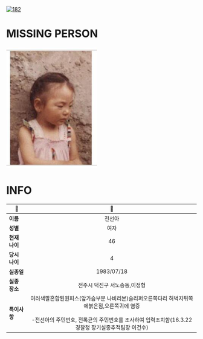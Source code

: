 [![182](https://img.shields.io/badge/%EC%8B%A4%EC%A2%85%EC%8B%A0%EA%B3%A0%EB%8A%94%20%EA%B5%AD%EB%B2%88%EC%97%86%EC%9D%B4-182-blue)](http://safe182.go.kr/index.do)

# MISSING PERSON

<img src="./missing_person.jpg">

# INFO

|🔑|💎|
|--|:--:|
|**이름**|전선아|
|**성별**|여자|
|**현재 나이**|46|
|**당시 나이**|4|
|**실종일**|1983/07/18|
|**실종 장소**|전주시 덕진구 서노송동,이정형 |
|**특이사항**|여러색깔혼합된원피스(앞가슴부분 나비리본)슬리퍼오른쪽다리 허벅지뒤쪽에붉은점,오른쪽귀에 염증</br></br>-전선아의 주민번호, 전록균의 주민번호를 조사하여 입력조치함(16.3.22 경찰청 장기실종추적팀장 이건수)|
